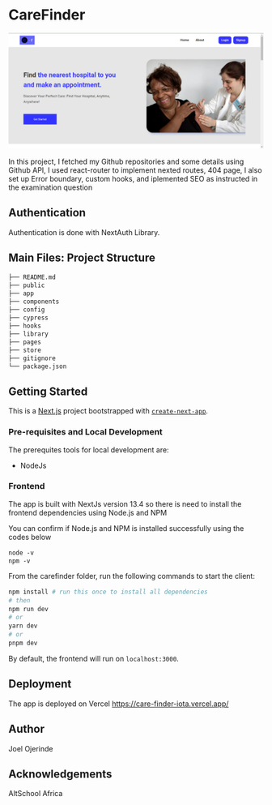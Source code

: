 # CareFinder

![Alt text](public/images/image.png)

In this project, I fetched my Github repositories and some details using Github API, I used react-router to implement nexted routes, 404 page, I also set up Error boundary, custom hooks, and iplemented SEO as instructed in the examination question

## Authentication

Authentication is done with NextAuth Library.

## Main Files: Project Structure

```
├── README.md
├── public
├── app
├── components
├── config
├── cypress
├── hooks
├── library
├── pages
├── store
├── gitignore
└── package.json
```

## Getting Started

This is a [Next.js](https://nextjs.org/) project bootstrapped with [`create-next-app`](https://github.com/vercel/next.js/tree/canary/packages/create-next-app).

### Pre-requisites and Local Development

The prerequites tools for local development are:

- NodeJs

### Frontend

The app is built with NextJs version 13.4 so there is need to install the frontend dependencies using Node.js and NPM

You can confirm if Node.js and NPM is installed successfully using the codes below

```
node -v
npm -v
```

From the carefinder folder, run the following commands to start the client:

```bash
npm install # run this once to install all dependencies
# then
npm run dev
# or
yarn dev
# or
pnpm dev

```

By default, the frontend will run on `localhost:3000`.

## Deployment

The app is deployed on Vercel https://care-finder-iota.vercel.app/

## Author

Joel Ojerinde

## Acknowledgements

AltSchool Africa

